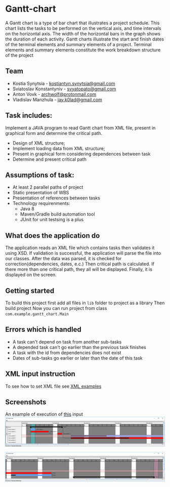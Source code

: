 # Gantt-chart
A Gantt chart is a type of bar chart that illustrates a project schedule. This chart lists the tasks to
be performed on the vertical axis, and time intervals on the horizontal axis. The width of the
horizontal bars in the graph shows the duration of each activity. Gantt charts illustrate the start and
finish dates of the terminal elements and summary elements of a project. Terminal elements and
summary elements constitute the work breakdown structure of the project

## Team
- Kostia Synytsia - kostiantyn.synytsia@gmail.com
- Sviatoslav Konstantyniv - svyatopato@gmail.com
- Anton Vovk - archwolf@protonmail.com
- Vladislav Manzhula - jay.k0lad@gmail.com

## Task includes:
Implement a JAVA program to read Gantt chart from XML file, present in graphical form and determine the critical path.
- Design of XML structure;
- Implement loading data from XML structure;
- Present in graphical form considering dependences between task
- Determine and present critical path

## Assumptions of task:
- At least 2 parallel paths of project
- Static presentation of WBS
- Presentation of references between tasks
- Technology requirenments:
  - Java 8
  - Maven/Gradle build automation tool
  - JUnit for unit testsing is a plus

## What does the application do
The application reads an XML file which contains tasks then validates it using XSD. 
If validation is successful, the application will parse the file into our classes. 
After the data was parsed, it is checked for correction(dependencies, dates, e.c.)
Then critical path is calculated. If there more than one critical path, they all 
will be displayed. Finally, it is displayed on the screen.

## Getting started
To build this project first add all files in `lib` folder to project as a library
Then build project
Now you can run project from class `com.example.gantt_chart.Main`

## Errors which is handled
- A task can't depend on task from another sub-tasks
- A depended task can't go earlier than the previous task finishes
- A task with the id from dependencies does not exist
- Dates of sub-tasks go earlier or later than the date of this task 

## XML input instruction
To see how to set XML file see [XML examples](docs/ExamplesXML.md)

## Screenshots

An example of execution of [this](docs/ExamplesXML.md#correct-xml) input 
![screenshot1](docs/screenshots/1.png)

![screenshot2](docs/screenshots/2.png)
